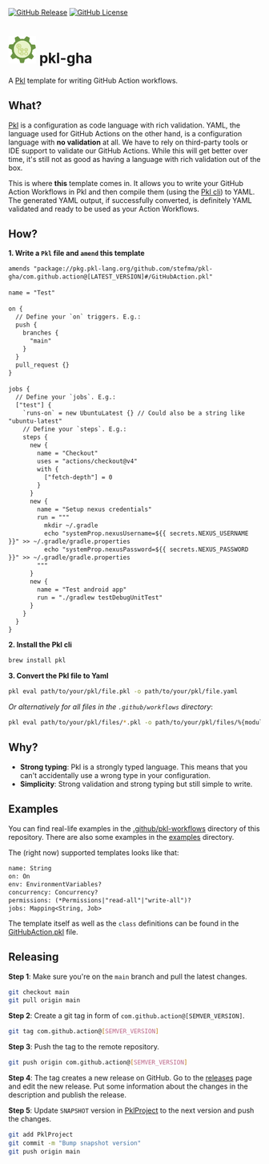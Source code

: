 [![GitHub Release](https://img.shields.io/github/v/release/stefma/pkl-gha?include_prereleases)](https://github.com/StefMa/pkl-gha/releases/latest)
[![GitHub License](https://img.shields.io/github/license/stefma/pkl-gha)](https://github.com/StefMa/pkl-gha/blob/main/LICENSE)

# <img src="icon.png" alt="Pkl" width="55"/> pkl-gha

A [Pkl](https://pkl-lang.org/) template for writing GitHub Action workflows.

## What?

[Pkl](https://pkl-lang.org/) is a configuration as code language with rich validation.
YAML, the language used for GitHub Actions on the other hand, is a configuration language with **no validation** at all.
We have to rely on third-party tools or IDE support to validate our GitHub Actions.
While this will get better over time, it's still not as good as having a language with rich validation out of the box.

This is where **this** template comes in.
It allows you to write your GitHub Action Workflows in Pkl
and then compile them (using the [Pkl cli](https://pkl-lang.org/main/current/pkl-cli/index.html#installation)) to YAML.
The generated YAML output, if successfully converted, 
is definitely YAML validated and ready to be used as your Action Workflows.

## How?

**1. Write a `Pkl` file and `amend` this template**

```
amends "package://pkg.pkl-lang.org/github.com/stefma/pkl-gha/com.github.action@[LATEST_VERSION]#/GitHubAction.pkl"

name = "Test"

on {
  // Define your `on` triggers. E.g.:
  push {
    branches {
      "main"
    }
  }
  pull_request {}
}

jobs {
  // Define your `jobs`. E.g.: 
  ["test"] {
    `runs-on` = new UbuntuLatest {} // Could also be a string like "ubuntu-latest"
    // Define your `steps`. E.g.:
    steps {
      new {
        name = "Checkout"
        uses = "actions/checkout@v4"
        with {
          ["fetch-depth"] = 0
        }
      }
      new {
        name = "Setup nexus credentials"
        run = """
          mkdir ~/.gradle
          echo "systemProp.nexusUsername=${{ secrets.NEXUS_USERNAME }}" >> ~/.gradle/gradle.properties
          echo "systemProp.nexusPassword=${{ secrets.NEXUS_PASSWORD }}" >> ~/.gradle/gradle.properties
        """
      }
      new {
        name = "Test android app"
        run = "./gradlew testDebugUnitTest"
      }
    }
  }
}
```

**2. Install the Pkl cli**

```bash
brew install pkl
````

**3. Convert the Pkl file to Yaml**

```bash
pkl eval path/to/your/pkl/file.pkl -o path/to/your/pkl/file.yaml
```

*Or alternatively for all files in the `.github/workflows` directory*:
```bash
pkl eval path/to/your/pkl/files/*.pkl -o path/to/your/pkl/files/%{moduleName}.yml
```

## Why?

* **Strong typing**: Pkl is a strongly typed language. This means that you can't accidentally use a wrong type in your
  configuration.
* **Simplicity**: Strong validation and strong typing but still simple to write.

## Examples

You can find real-life examples in the [.github/pkl-workflows](.github/pkl-workflows) directory of this repository.
There are also some examples in the [examples](examples) directory.

The (right now) supported templates looks like that:
```
name: String
on: On
env: EnvironmentVariables?
concurrency: Concurrency?
permissions: (*Permissions|"read-all"|"write-all")?
jobs: Mapping<String, Job>
```

The template itself as well as the `class` definitions can be found in the [GitHubAction.pkl](GitHubAction.pkl) file.

## Releasing

**Step 1**: Make sure you're on the `main` branch and pull the latest changes.

```bash
git checkout main
git pull origin main
```

**Step 2**: Create a git tag in form of `com.github.action@[SEMVER_VERSION]`.

```bash
git tag com.github.action@[SEMVER_VERSION]
```

**Step 3**: Push the tag to the remote repository.

```bash
git push origin com.github.action@[SEMVER_VERSION]
```

**Step 4**: The tag creates a new release on GitHub.
Go to the [releases](http://github.com/StefMa/pkl-gha/releases) page and edit the new release.
Put some information about the changes in the description and publish the release.

**Step 5**: Update `SNAPSHOT` version in [PklProject](PklProject) to the next version and push the changes.

```bash
git add PklProject
git commit -m "Bump snapshot version"
git push origin main
```
